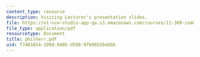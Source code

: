 ```yaml
---
content_type: resource
description: Visiting Lecturer's presentation slides.
file: https://ol-ocw-studio-app-qa.s3.amazonaws.com/courses/11-360-community-growth-and-land-use-planning-fall-2003/f7481654109d848bd50897b96b26ebbb_philherr.pdf
file_type: application/pdf
resourcetype: Document
title: philherr.pdf
uid: f7481654-109d-848b-d508-97b96b26ebbb
---
```

